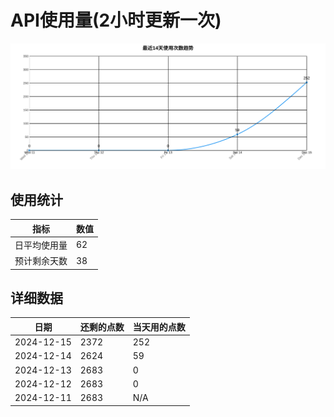 # API使用量(2小时更新一次)



 ![走势图](./chart.svg)

## 使用统计

| 指标 | 数值 |
|------|------|
| 日平均使用量 | 62 |
| 预计剩余天数 | 38 |

## 详细数据

| 日期 | 还剩的点数 | 当天用的点数 |
|------|------------|-------------|
| 2024-12-15 | 2372 | 252 |
| 2024-12-14 | 2624 | 59 |
| 2024-12-13 | 2683 | 0 |
| 2024-12-12 | 2683 | 0 |
| 2024-12-11 | 2683 | N/A |
